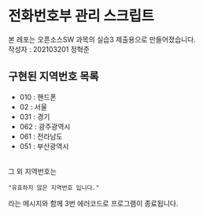 # 전화번호부 관리 스크립트
본 레포는 오픈소스SW 과목의 실습3 제출용으로 만들어졌습니다. <br>
작성자 : 202103201 정혁준

## 구현된 지역번호 목록
- 010 : 핸드폰
- 02 : 서울
- 031 : 경기
- 062 : 광주광역시
- 061 : 전라남도
- 051 : 부산광역시

<br>그 외 지역번호는
```
"유효하지 않은 지역번호 입니다."
```
라는 메시지와 함께 3번 에러코드로 프로그램이 종료됩니다.